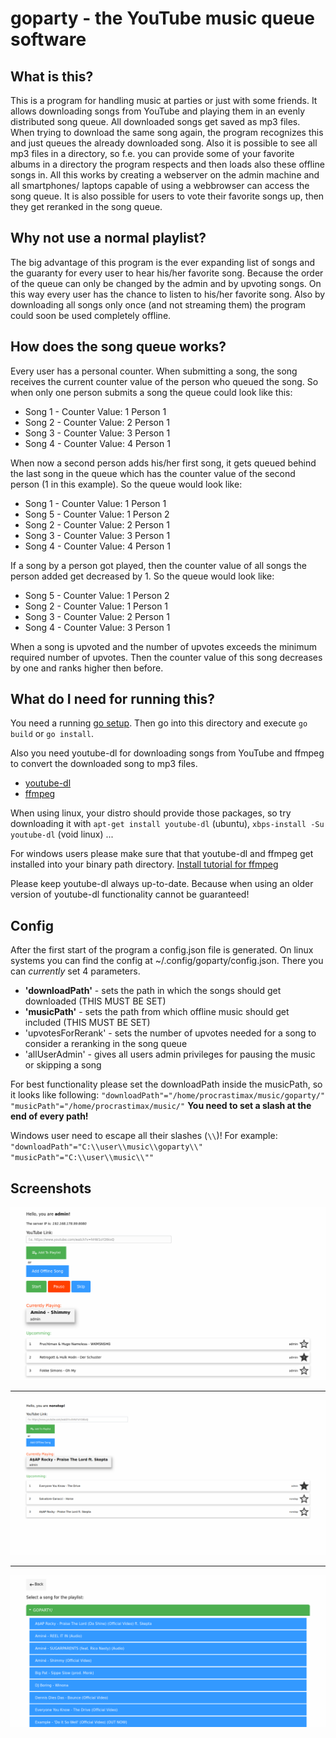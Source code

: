# goparty - the YouTube music queue software

## What is this?

This is a program for handling music at parties or just with some friends.
It allows downloading songs from YouTube and playing them in an evenly distributed song queue.
All downloaded songs get saved as mp3 files. When trying to download the same song again, the program recognizes this and just queues the already downloaded song.
Also it is possible to see all mp3 files in a directory, so f.e. you can provide some of your favorite albums in a directory the program respects and then loads also these offline songs in.
All this works by creating a webserver on the admin machine and all smartphones/ laptops capable of using a webbrowser can access the song queue.
It is also possible for users to vote their favorite songs up, then they get reranked in the song queue.

## Why not use a normal playlist?

The big advantage of this program is the ever expanding list of songs and the guaranty for every user to hear his/her favorite song. Because the order of the queue can only be changed by the admin and by upvoting songs. On this way every user has the chance to listen to his/her favorite song.
Also by downloading all songs only once (and not streaming them) the program could soon be used completely offline.

## How does the song queue works?

Every user has a personal counter. When submitting a song, the song receives the current counter value of the person who queued the song. So when only one person submits a song the queue could look like this:
- Song 1 - Counter Value: 1 Person 1
- Song 2 - Counter Value: 2 Person 1
- Song 3 - Counter Value: 3 Person 1
- Song 4 - Counter Value: 4 Person 1

When now a second person adds his/her first song, it gets queued behind the last song in the queue which has the counter value of the second person (1 in this example). So the queue would look like:
- Song 1 - Counter Value: 1 Person 1
- Song 5 - Counter Value: 1 Person 2
- Song 2 - Counter Value: 2 Person 1
- Song 3 - Counter Value: 3 Person 1
- Song 4 - Counter Value: 4 Person 1

If a song by a person got played, then the counter value of all songs the person added get decreased by 1.
So the queue would look like:
- Song 5 - Counter Value: 1 Person 2
- Song 2 - Counter Value: 1 Person 1
- Song 3 - Counter Value: 2 Person 1
- Song 4 - Counter Value: 3 Person 1

When a song is upvoted and the number of upvotes exceeds the minimum required number of upvotes. Then the counter value of this song decreases by one and ranks higher then before.

## What do I need for running this?

You need a running [go setup](<https://golang.org/doc/install>).
Then go into this directory and execute `go build` or `go install`.

Also you need youtube-dl for downloading songs from YouTube and ffmpeg to convert the downloaded song to mp3 files.

- [youtube-dl](<https://ytdl-org.github.io/youtube-dl>)
- [ffmpeg](<https://ffmpeg.org/>)

When using linux, your distro should provide those packages, so try downloading it with `apt-get install youtube-dl` (ubuntu), `xbps-install -Su youtube-dl` (void linux) ...

For windows users please make sure that that youtube-dl and ffmpeg get installed into your binary path directory. [Install tutorial for ffmpeg](<https://windowsloop.com/install-ffmpeg-windows-10/>)

Please keep youtube-dl always up-to-date. Because when using an older version of youtube-dl functionality cannot be guaranteed!

## Config

After the first start of the program a config.json file is generated. On linux systems you can find the config at ~/.config/goparty/config.json.
There you can *currently* set 4 parameters.

- **'downloadPath'** - sets the path in which the songs should get downloaded (THIS MUST BE SET)
- **'musicPath'** - sets the path from which offline music should get included (THIS MUST BE SET)
- 'upvotesForRerank' - sets the number of upvotes needed for a song to consider a reranking in the song queue
- 'allUserAdmin' - gives all users admin privileges for pausing the music or skipping a song

For best functionality please set the downloadPath inside the musicPath, so it looks like following:
`"downloadPath"="/home/procrastimax/music/goparty/"`
`"musicPath"="/home/procrastimax/music/"`
**You need to set a slash at the end of every path!**

Windows user need to escape all their slashes (`\\`)!
For example: 
`"downloadPath"="C:\\user\\music\\goparty\\"`
`"musicPath"="C:\\user\\music\\""`

## Screenshots

![Admin Page](screenshots/admin_page.png "Admin Page")

-------------------------------------------------------

![User Page](screenshots/user_view.png "User Page")

-------------------------------------------------------

![Offline Songs](screenshots/offline_song_page.png "Offline Song Page")
